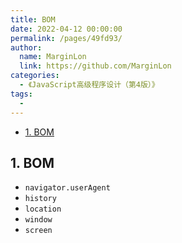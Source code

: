 ```yaml
---
title: BOM
date: 2022-04-12 00:00:00
permalink: /pages/49fd93/
author: 
  name: MarginLon
  link: https://github.com/MarginLon
categories: 
  - 《JavaScript高级程序设计（第4版）》
tags: 
  - 
---
```


- [1. BOM](#1-bom)

## 1. BOM

- ```navigator.userAgent```
- ```history```
- ```location```
- ```window```
- ```screen```
